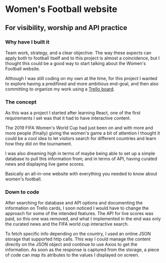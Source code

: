 <!-- Title -->

# Women's Football website

<!-- Headline -->

## For visibility, worship and API practice

<!-- Body -->

### Why have I built it

Team work, strategy, and a clear objective. The way these aspects can apply both to football itself and to this project is almost a coincidence, but I thought this could be a good way to start talking about the Women's Football website.

Although I was still coding on my own at the time, for this project I wanted to explore having a predifined and more ambitious end-goal, and then also committing to organize my work using a [Trello board](https://trello.com/b/rYfBu3Yf/wf-website-revamp).

### The concept

<!--Use React to create a website that would engage visitors into wanting to learn more about a relevant women's football event. -->

As this was a project I started after learning React, one of the first requirements I set was that it had to have interactive content. 

The 2019 FIFA Women's World Cup had just been on and with more and more people (finally) giving the women's game a bit of attention I thought it could be a cool idea to let visitors search for different countries and learn how they did on the tournament.

I was also dreaming high in terms of maybe being able to set up a simple database to pull this information from; and in terms of API, having curated news and displaying live game scores.

Basically an all-in-one website with everything you needed to know about women's football.

### Down to code

<!--Using API and an online JSON storage to display curated content about the women's game. -->

After searching for database and API options and documenting the information on Trello cards, I soon noticed I would have to change the approach for some of the intended features. The API for live scores was paid, so this one was removed, and what I implemented in the end was only the curated news and the FIFA world cup interactive search.

To fetch specific info depending on the country, I used an online JSON storage that supported http calls. This way I could manage the content directly on the JSON object and continue to use Axios to get the information. As soon as the response is captured from the storage, a piece of code can map its atributes to the values I displayed on screen.